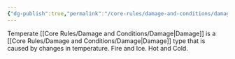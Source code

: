 ```yaml
---
{"dg-publish":true,"permalink":"/core-rules/damage-and-conditions/damage-types/temperate/"}
---
```


Temperate [[Core Rules/Damage and Conditions/Damage\|Damage]] is a [[Core Rules/Damage and Conditions/Damage\|Damage]] type that is caused by changes in temperature. Fire and Ice. Hot and Cold.